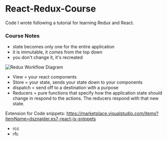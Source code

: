 # React-Redux-Course
Code I wrote following a tutorial for learning Redux and React.

### Course Notes


- state becomes only one for the entire application
- it is immutable, it comes from the top down
- you don't change it, it's recreated

![Redux Workflow Diagram](https://i.ibb.co/CtgGYnF/Screenshot-6.png)

- View = your react components
- Store = your state, sends your state down to your components
- dispatch = send off to a destination with a purpose
- Reducers = pure functions that specify how the application state should change in respond to the actions. The reducers respond with that new state.


Extension for Code snippets:
https://marketplace.visualstudio.com/items?itemName=dsznajder.es7-react-js-snippets

- rcc
- rfc
